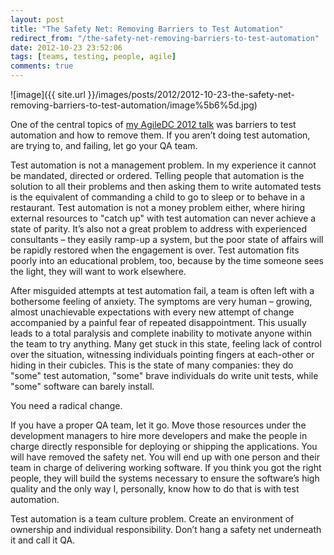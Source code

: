 ```yaml
---
layout: post
title: "The Safety Net: Removing Barriers to Test Automation"
redirect_from: "/the-safety-net-removing-barriers-to-test-automation"
date: 2012-10-23 23:52:06
tags: [teams, testing, people, agile]
comments: true
---
```

![image]({{ site.url }}/images/posts/2012/2012-10-23-the-safety-net-removing-barriers-to-test-automation/image%5b6%5d.jpg)

One of the central topics of [my AgileDC 2012 talk](https://www.slideshare.net/dblockdotorg/taming-the-testing-beast-agiledc-2012/) was barriers to test automation and how to remove them. If you aren’t doing test automation, are trying to, and failing, let go your QA team.

Test automation is not a management problem. In my experience it cannot be mandated, directed or ordered. Telling people that automation is the solution to all their problems and then asking them to write automated tests is the equivalent of commanding a child to go to sleep or to behave in a restaurant. Test automation is not a money problem either, where hiring external resources to "catch up" with test automation can never achieve a state of parity. It’s also not a great problem to address with experienced consultants – they easily ramp-up a system, but the poor state of affairs will be rapidly restored when the engagement is over. Test automation fits poorly into an educational problem, too, because by the time someone sees the light, they will want to work elsewhere.

After misguided attempts at test automation fail, a team is often left with a bothersome feeling of anxiety. The symptoms are very human – growing, almost unachievable expectations with every new attempt of change accompanied by a painful fear of repeated disappointment. This usually leads to a total paralysis and complete inability to motivate anyone within the team to try anything. Many get stuck in this state, feeling lack of control over the situation, witnessing individuals pointing fingers at each-other or hiding in their cubicles. This is the state of many companies: they do "some" test automation, "some" brave individuals do write unit tests, while "some" software can barely install.

You need a radical change.

If you have a proper QA team, let it go. Move those resources under the development managers to hire more developers and make the people in charge directly responsible for deploying or shipping the applications. You will have removed the safety net. You will end up with one person and their team in charge of delivering working software. If you think you got the right people, they will build the systems necessary to ensure the software’s high quality and the only way I, personally, know how to do that is with test automation.

Test automation is a team culture problem. Create an environment of ownership and individual responsibility. Don’t hang a safety net underneath it and call it QA.
